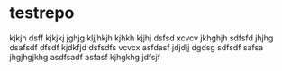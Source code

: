 # testrepo
kjkjh
dsff
kjkjkj
jghjg
kljjhkjh
kjhkh
kjjhj
dsfsd
xcvcv
jkhghjh
sdfsfd
jhjhg
dsafsdf
dfsdf
kjdkfjd
dsfsdfs
vcvcx
asfdasf
jdjdjj
dgdsg
sdfsdf
safsa
jhgjhgjkhg
asdfsadf
asfasf
kjhgkhg
jdfsjf
